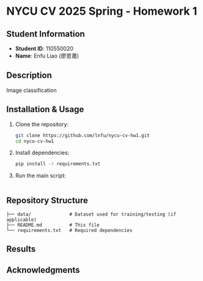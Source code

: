 # NYCU CV 2025 Spring - Homework 1

## Student Information
- **Student ID**: 110550020  
- **Name**: Enfu Liao (廖恩莆)  

## Description

Image classification

## Installation & Usage

1. Clone the repository:
   ```sh
   git clone https://github.com/lnfu/nycu-cv-hw1.git
   cd nycu-cv-hw1
   ```
2. Install dependencies:
   ```sh
   pip install -r requirements.txt
   ```
3. Run the main script:
   ```sh
   ```

## Repository Structure

```
├── data/              # Dataset used for training/testing (if applicable)
├── README.md          # This file
└── requirements.txt   # Required dependencies
```

## Results

## Acknowledgments
